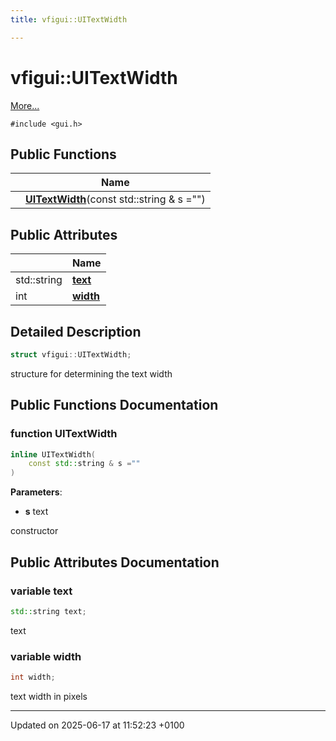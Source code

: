 ```yaml
---
title: vfigui::UITextWidth

---
```


# vfigui::UITextWidth



 [More...](#detailed-description)


`#include <gui.h>`

## Public Functions

|                | Name           |
| -------------- | -------------- |
| | **[UITextWidth](structvfigui_1_1_u_i_text_width.md#function-uitextwidth)**(const std::string & s ="") |

## Public Attributes

|                | Name           |
| -------------- | -------------- |
| std::string | **[text](structvfigui_1_1_u_i_text_width.md#variable-text)**  |
| int | **[width](structvfigui_1_1_u_i_text_width.md#variable-width)**  |

## Detailed Description

```cpp
struct vfigui::UITextWidth;
```


structure for determining the text width 

## Public Functions Documentation

### function UITextWidth

```cpp
inline UITextWidth(
    const std::string & s =""
)
```


**Parameters**: 

  * **s** text 


constructor


## Public Attributes Documentation

### variable text

```cpp
std::string text;
```


text 


### variable width

```cpp
int width;
```


text width in pixels 


-------------------------------

Updated on 2025-06-17 at 11:52:23 +0100